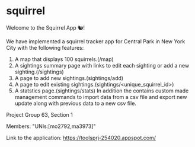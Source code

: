 # squirrel
Welcome to the Squirrel App 🐿! 

We have implemented a squirrel tracker app for Central Park in New York City with the following features:
1) A map that displays 100 squirrels.(/map)
2) A sightings summary page with links to edit each sighting or add a new sighting.(/sightings)
3) A page to add new sightings.(sightings/add)
4) A page to edit existing sightings.(sightings/<unique_squirrel_id>)
5) A statstics page.(sightings/stats)
In addition the contains custom made management commands to import data from a csv file and export new update along with previous data to a new csv file.

Project Group 63, Section 1

Members:
"UNIs:[mo2792,ma3973]"

Link to the application:
https://toolsprj-254020.appspot.com/

